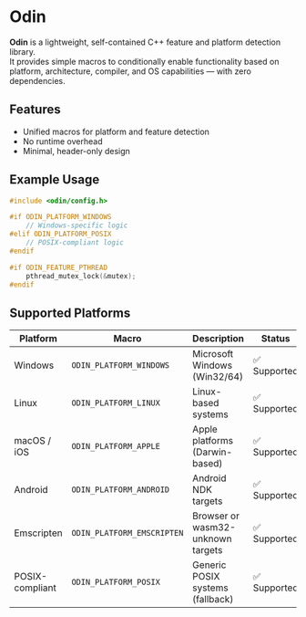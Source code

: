 # Odin

**Odin** is a lightweight, self-contained C++ feature and platform detection library.  
It provides simple macros to conditionally enable functionality based on platform, architecture, compiler, and OS capabilities — with zero dependencies.

## Features

- Unified macros for platform and feature detection
- No runtime overhead
- Minimal, header-only design

## Example Usage

```cpp
#include <odin/config.h>

#if ODIN_PLATFORM_WINDOWS
    // Windows-specific logic
#elif ODIN_PLATFORM_POSIX
    // POSIX-compliant logic
#endif

#if ODIN_FEATURE_PTHREAD
    pthread_mutex_lock(&mutex);
#endif
```

## Supported Platforms

| Platform         | Macro                          | Description                            | Status       |
|------------------|--------------------------------|----------------------------------------|--------------|
| Windows          | `ODIN_PLATFORM_WINDOWS`        | Microsoft Windows (Win32/64)           | ✅ Supported |
| Linux            | `ODIN_PLATFORM_LINUX`          | Linux-based systems                    | ✅ Supported |
| macOS / iOS      | `ODIN_PLATFORM_APPLE`          | Apple platforms (Darwin-based)         | ✅ Supported |
| Android          | `ODIN_PLATFORM_ANDROID`        | Android NDK targets                    | ✅ Supported |
| Emscripten       | `ODIN_PLATFORM_EMSCRIPTEN`     | Browser or wasm32-unknown targets      | ✅ Supported |
| POSIX-compliant  | `ODIN_PLATFORM_POSIX`          | Generic POSIX systems (fallback)       | ✅ Supported |
